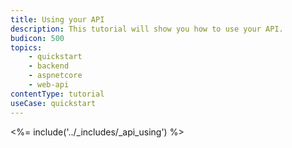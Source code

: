 ```yaml
---
title: Using your API
description: This tutorial will show you how to use your API.
budicon: 500
topics:
    - quickstart
    - backend
    - aspnetcore
    - web-api
contentType: tutorial
useCase: quickstart
---
```


<%= include('../_includes/_api_using') %>